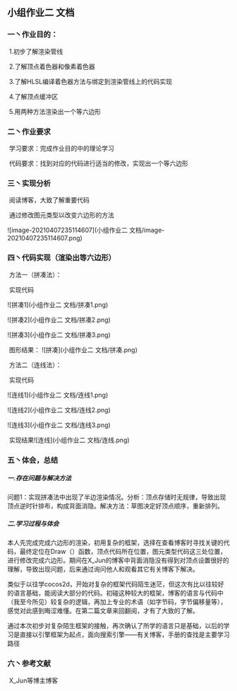 ## 																小组作业二   文档

### 一丶作业目的：

​	1.初步了解渲染管线

​	2.了解顶点着色器和像素着色器

​	3.了解HLSL编译着色器方法与绑定到渲染管线上的代码实现

​	4.了解顶点缓冲区

​	5.用两种方法渲染出一个等六边形

### 二丶作业要求

​	学习要求：完成作业目的中的理论学习

​	 代码要求：找到对应的代码进行适当的修改，实现出一个等六边形

### 三丶实现分析

​		阅读博客，大致了解重要代码

​		通过修改图元类型以改变六边形的方法

![image-20210407235114607](小组作业二   文档/image-20210407235114607.png)

### 四丶代码实现（渲染出等六边形）			

​	方法一（拼凑法）：

​				实现代码

![拼凑1](小组作业二   文档/拼凑1.png)

![拼凑2](小组作业二   文档/拼凑2.png)

![拼凑3](小组作业二   文档/拼凑3.png)

​			图形结果：				![拼凑](小组作业二   文档/拼凑.png)

​	方法二（连线法）：

​				实现代码

![连线1](小组作业二   文档/连线1.png)

![连线2](小组作业二   文档/连线2.png)

![连线3](小组作业二   文档/连线3.png)

​				实现结果![连线](小组作业二   文档/连线.png)

### 五丶体会，总结

##### 	一.存在问题与解决方法

​		问题1：实现拼凑法中出现了半边渲染情况。分析：顶点存储时无规律，导致出现顶点逆时针排布，构成背面消隐。解决方法：草图决定好顶点顺序，重新排列。

##### 	二.学习过程与体会

​		本人先完成完成六边形的渲染，初用复杂的框架，选择在查看博客时寻找关键的代码，最终定位在Draw（）函数，顶点代码所在位置，图元类型代码这三处位置，进行修改完成六边形。期间在X_Jun的博客中背面消隐没有得到对顶点设置很好的理解，导致出现问题，后来通过询问他人和观看其它有关博客下解决。

​		类似于以往学cocos2d，开始对复杂的框架代码陌生迷茫，但这次有比以往较好的语言基础，能阅读大部分的代码。初碰这种较大的框架，博客的语言与代码中（我至今所见）较复杂的逻辑，再加上专业的术语（如字节码，字节偏移量等），感觉对此感到晦涩难懂。在第二篇文章来回翻阅，才有了大致的了解。

​		通过本次初步对复杂陌生框架的接触，再次确认了所学的语言只是基础，以后的学习是直接以引擎框架为起点，面向搜索引擎——有关博客，手册的查找是主要学习路径

### 六丶参考文献

​		X_Jun等博主博客